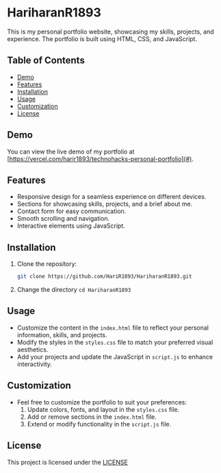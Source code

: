 # HariharanR1893

This is my personal portfolio website, showcasing my skills, projects, and experience. The portfolio is built using HTML, CSS, and JavaScript.

## Table of Contents

- [Demo](#demo)
- [Features](#features)
- [Installation](#installation)
- [Usage](#usage)
- [Customization](#customization)
- [License](#license)

## Demo

You can view the live demo of my portfolio at [https://vercel.com/harir1893/technohacks-personal-portfolio](#).

## Features

- Responsive design for a seamless experience on different devices.
- Sections for showcasing skills, projects, and a brief about me.
- Contact form for easy communication.
- Smooth scrolling and navigation.
- Interactive elements using JavaScript.

## Installation

1. Clone the repository:

   ```bash
   git clone https://github.com/HariR1893/HariharanR1893.git 

2. Change the directory
   ```cd HariharanR1893```

## Usage
- Customize the content in the `index.html` file to reflect your personal information, skills, and projects.
- Modify the styles in the `styles.css` file to match your preferred visual aesthetics.
- Add your projects and update the JavaScript in `script.js` to enhance interactivity.

## Customization
- Feel free to customize the portfolio to suit your preferences:
    1. Update colors, fonts, and layout in the `styles.css` file.
    2. Add or remove sections in the `index.html` file.
    3. Extend or modify functionality in the `script.js` file.
 
## License
This project is licensed under the [LICENSE](LICENCE)
